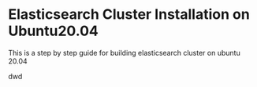 # Elasticsearch Cluster Installation on Ubuntu20.04

This is a step by step guide for building elasticsearch cluster on ubuntu 20.04

dwd
